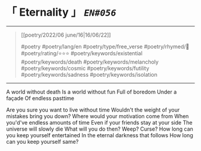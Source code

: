 # &#12300; Eternality &#12301; *`EN#056`*

---

> [[poetry/2022/06 june/16|16/06/22]]
> 
> #poetry 
> #poetry/lang/en 
> #poetry/type/free_verse 
> #poetry/rhymed/🔴 
> #poetry/rating/⭐⭐⭐ 
> #poetry/keywords/existential #poetry/keywords/death #poetry/keywords/melancholy #poetry/keywords/cosmic #poetry/keywords/futility #poetry/keywords/sadness #poetry/keywords/isolation 

---

A world without death
Is a world without fun
Full of boredom
Under a façade
Of endless pasttime

Are you sure you want to live without time
Wouldn't the weight of your mistakes bring you down?
Where would your motivation come from
When you'd've endless amounts of time
Even if your friends stay at your side
The universe will slowly die
What will you do then? Weep? Curse?
How long can you keep yourself entertained
In the eternal darkness that follows
How long can you keep yourself same?